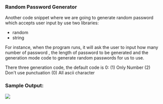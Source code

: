 ### Random Password Generator 
Another code snippet where we are going to generate random password which accepts user input by use two libraries: 
* random
* string  

For instance, when the program runs, it will ask the user to input how many number of password , the length of password to be generated and the generation mode code
to generate random passwords for us to use.

There three generation code, the default code is 0:
(1) Only Number (2) Don't use punctuation (0) All ascii character

### Sample Output: 

![](https://github.com/larymak/Python-project-Scripts/blob/main/RandomPassword/password1.png)
